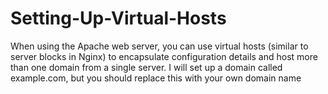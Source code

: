 # Setting-Up-Virtual-Hosts
When using the Apache web server, you can use virtual hosts (similar to server blocks in Nginx) to encapsulate configuration details and host more than one domain from a single server. I will set up a domain called example.com, but you should replace this with your own domain name
